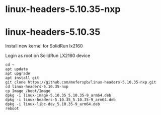 # linux-headers-5.10.35-nxp
# linux-headers-5.10.35

Install new kernel for SolidRun lx2160

Login as root on SolidRun LX2160 device

```
cd ~
apt update
apt upgrade
apt install git
git clone https://github.com/meferspb/linux-headers-5.10.35-nxp.git
cd linux-headers-5.10.35-nxp
cp Image /boot/Image
dpkg -i linux-image-5.10.35_5.10.35-9_arm64.deb
dpkg -i linux-headers-5.10.35_5.10.35-9_arm64.deb
dpkg -i linux-libc-dev_5.10.35-9_arm64.deb
reboot
```

